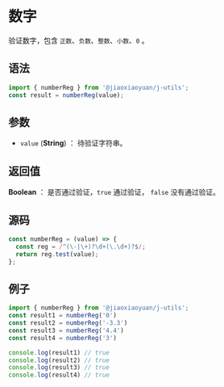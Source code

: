 

# 数字

验证数字，包含 `正数`、`负数`、`整数`、`小数`、`0` 。

## 语法

```js
import { numberReg } from '@jiaoxiaoyuan/j-utils';
const result = numberReg(value);
```

## 参数

- `value` (**String**) ： 待验证字符串。

## 返回值

**Boolean** ： 是否通过验证，`true` 通过验证， `false` 没有通过验证。

## 源码

```js
const numberReg = (value) => {
  const reg = /^(\-|\+)?\d+(\.\d+)?$/;
  return reg.test(value);
};
```

## 例子

```js
import { numberReg } from '@jiaoxiaoyuan/j-utils';
const result1 = numberReg('0')
const result2 = numberReg('-3.3')
const result3 = numberReg('4.4')
const result4 = numberReg('3')

console.log(result1) // true
console.log(result2) // true
console.log(result3) // true
console.log(result4) // true
```
